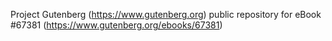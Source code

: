 Project Gutenberg (https://www.gutenberg.org) public repository for
eBook #67381 (https://www.gutenberg.org/ebooks/67381)
